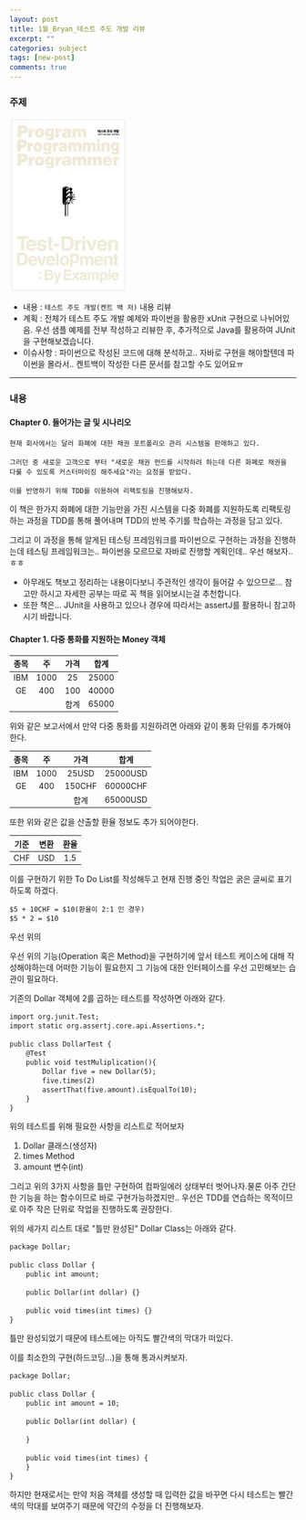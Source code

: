 ```yaml
---
layout: post
title: 1월_Bryan_테스트 주도 개발 리뷰
excerpt: ""
categories: subject
tags: [new-post]
comments: true
---
```


### 주제
![book](/images/bryan/1stSubject.JPG)

- 내용 : <code>테스트 주도 개발(켄트 백 저)</code> 내용 리뷰
- 계획 : 전체가 테스트 주도 개발 예제와 파이썬을 활용한 xUnit 구현으로 나뉘어있음. 우선 샘플 예제를 전부 작성하고 리뷰한 후, 추가적으로 Java를 활용하여 JUnit을 구현해보겠습니다.
- 이슈사항 : 파이썬으로 작성된 코드에 대해 분석하고.. 자바로 구현을 해야할텐데 파이썬을 몰라서.. 켄트백이 작성한 다른 문서를 참고할 수도 있어요ㅠ

---

### 내용
#### Chapter 0. 들어가는 글 및 시나리오
```
현재 회사에서는 달러 화폐에 대한 채권 포트폴리오 관리 시스템을 판매하고 있다.

그러던 중 새로운 고객으로 부터 "새로운 채권 펀드를 시작하려 하는데 다른 화폐로 채권을 다룰 수 있도록 커스터마이징 해주세요"라는 요청을 받았다.

이를 반영하기 위해 TDD를 이용하여 리팩토링을 진행해보자.
```
이 책은 한가지 화폐에 대한 기능만을 가진 시스템을 다중 화폐를 지원하도록 리팩토링 하는 과정을 TDD를 통해 풀어내며 TDD의 반복 주기를 학습하는 과정을 담고 있다.

그리고 이 과정을 통해 알게된 테스팅 프레임워크를 파이썬으로 구현하는 과정을 진행하는데 테스팅 프레임워크는.. 파이썬을 모르므로 자바로 진행할 계획인데.. 우선 해보자..ㅎㅎ

- 아무래도 책보고 정리하는 내용이다보니 주관적인 생각이 들어갈 수 있으므로... 참고만 하시고 자세한 공부는 따로 꼭 책을 읽어보시는걸 추천합니다.
- 또한 책은... JUnit을 사용하고 있으나 경우에 따라서는 assertJ를 활용하니 참고하시기 바랍니다.

#### Chapter 1. 다중 통화를 지원하는 Money 객체

|종목|주|가격|합계|
|:---:|:---:|:---:|:---:|
|IBM|1000|25|25000|
|GE|400|100|40000|
|||합계|65000|

위와 같은 보고서에서 만약 다중 통화를 지원하려면 아래와 같이 통화 단위를 추가해야 한다.


|종목|주|가격|합계|
|:---:|:---:|:---:|:---:|
|IBM|1000|25USD|25000USD|
|GE|400|150CHF|60000CHF|
|||합계|65000USD|

또한 위와 같은 값을 산출할 환율 정보도 추가 되어야한다.

|기준|변환|환율|
|:---:|:---:|:---:|
|CHF|USD|1.5|

이를 구현하기 위한 To Do List를 작성해두고 현재 진행 중인 작업은 굵은 글씨로 표기하도록 하겠다.

```
$5 + 10CHF = $10(환율이 2:1 인 경우)
$5 * 2 = $10
```
우선 위의

우선 위의 기능(Operation 혹은 Method)을 구현하기에 앞서 테스트 케이스에 대해 작성해야하는데 어떠한 기능이 필요한지 그 기능에 대한 인터페이스를 우선 고민해보는 습관이 필요하다.

기존의 Dollar 객체에 2를 곱하는 테스트를 작성하면 아래와 같다.
```
import org.junit.Test;
import static org.assertj.core.api.Assertions.*;

public class DollarTest {
    @Test
    public void testMuliplication(){
        Dollar five = new Dollar(5);
        five.times(2)
        assertThat(five.amount).isEqualTo(10);
    }
}
```

위의 테스트를 위해 필요한 사항을 리스트로 적어보자

1. Dollar 클래스(생성자)
2. times Method
3. amount 변수(int)

그리고 위의 3가지 사항을 틀만 구현하여 컴파일에러 상태부터 벗어나자.물론 아주 간단한 기능을 하는 함수이므로 바로 구현가능하겠지만.. 우선은 TDD를 연습하는 목적이므로 아주 작은 단위로 작업을 진행하도록 권장한다.

위의 세가지 리스트 대로 "틀만 완성된" Dollar Class는 아래와 같다.
```
package Dollar;

public class Dollar {
    public int amount;
    
    public Dollar(int dollar) {}

    public void times(int times) {}
}

```
틀만 완성되었기 때문에 테스트에는 아직도 빨간색의 막대가 떠있다.

이를 최소한의 구현(하드코딩...)을 통해 통과시켜보자.

```
package Dollar;

public class Dollar {
    public int amount = 10;

    public Dollar(int dollar) {

    }

    public void times(int times) {
    }
}
```
하지만 현재로서는 만약 처음 객체를 생성할 때 입력한 값을 바꾸면 다시 테스트는 빨간색의 막대를 보여주기 때문에 약간의 수정을 더 진행해보자.


